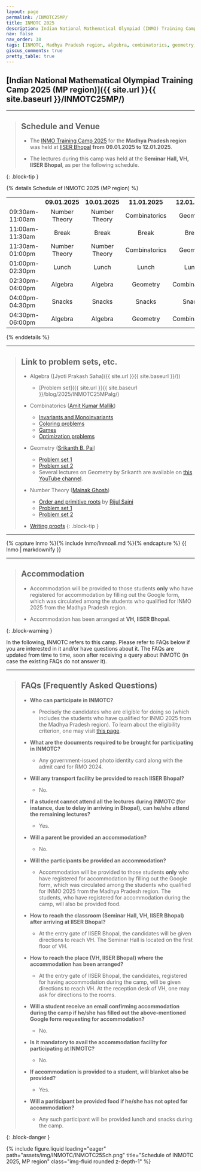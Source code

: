 ```yaml
---
layout: page
permalink: /INMOTC25MP/
title: INMOTC 2025
description: Indian National Mathematical Olympiad (INMO) Training Camp 2025, Madhya Pradesh region. Problem set, Solutions, Questions, Answers, Hints, Walkthroughs, Discussions.
nav: false
nav_order: 38
tags: [INMOTC, Madhya Pradesh region, algebra, combinatorics, geometry, number theory, Pre-RMO, IOQM, RMO, INMO, Math, Olympiad, Math Olympiad, Mathematics Olympiad, Notes, Handouts, Lecture Notes, Problem set, Questions, Answers, Problems, Solutions, Discussions, pdf]
giscus_comments: true
pretty_table: true
---
```


## [Indian National Mathematical Olympiad Training Camp 2025 (MP region)]({{ site.url }}{{ site.baseurl }}/INMOTC25MP/)

---

> ## Schedule and Venue
>
> - The [INMO Training Camp 2025](https://olympiads.hbcse.tifr.res.in/rmo-2024-results/) for the **Madhya Pradesh region** was held at [IISER Bhopal](https://www.iiserb.ac.in/) **from 09.01.2025 to 12.01.2025**.
>
>
> - The lectures during this camp was held at the **Seminar Hall, VH, IISER Bhopal**, as per the following schedule.
>
{: .block-tip }

{% details Schedule of INMOTC 2025 (MP region) %}

|               |               |               |               |               |
| :----------- | :------------: | :------------: | :------------: | :------------: |
|  | **09.01.2025** | **10.01.2025** | **11.01.2025** | **12.01.2025** |
|09:30am-11:00am  | Number Theory | Number Theory | Combinatorics | Geometry |
|11:00am-11:30am  | Break | Break | Break | Break |
|11:30am-01:00pm | Number Theory | Number Theory | Combinatorics | Geometry |
|01:00pm-02:30pm  | Lunch | Lunch | Lunch | Lunch |
|02:30pm-04:00pm | Algebra | Algebra | Geometry | Combinatorics |
|04:00pm-04:30pm  | Snacks | Snacks | Snacks | Snacks |
|04:30pm-06:00pm | Algebra | Algebra | Geometry | Combinatorics |

{% enddetails %}

---

> ## Link to problem sets, etc.
>
> - Algebra ([Jyoti Prakash Saha]({{ site.url }}{{ site.baseurl }}/))
>   - [Problem set]({{ site.url }}{{ site.baseurl }}/blog/2025/INMOTC25MPalg/)
>
> - Combinatorics ([Amit Kumar Mallik](http://www.imo-official.org/participant_r.aspx?id=28281))
>   - [Invariants and Monoinvariants](../assets/pdf/INMOTC/INMOTC25MPcombInv.pdf)
>   - [Coloring problems](../assets/pdf/INMOTC/INMOTC25MPcombColor.pdf)
>   - [Games](../assets/pdf/INMOTC/INMOTC25MPcombGames.pdf)
>   - [Optimization problems](../assets/pdf/INMOTC/INMOTC25MPcombOpti.pdf)
>
> - Geometry ([Srikanth B. Pai](https://srikanthbpai.github.io/))
>   - [Problem set 1](../assets/pdf/INMOTC/INMOTC25MPgeo1.pdf)
>   - [Problem set 2](../assets/pdf/INMOTC/INMOTC25MPgeo2.pdf)
>   - Several lectures on Geometry by Srikanth are available on [this YouTube channel](https://www.youtube.com/channel/UCte6PsCjmIJXqVOgSEmO_vg?app=desktop).
>
> - Number Theory ([Mainak Ghosh](https://sites.google.com/view/mainak-ghosh-math/))
>   - [Order and primitive roots](../assets/pdf/INMOTC/INMOTC25MPntPrimRoot.pdf) by [Rijul Saini](https://www.imo-official.org/participant_r.aspx?id=21714)
>   - [Problem set 1](../assets/pdf/INMOTC/INMOTC25MPntPset1.pdf)
>   - [Problem set 2](../assets/pdf/INMOTC/INMOTC25MPntPset2.pdf)
>
> - [Writing proofs](../assets/pdf/INMOTC/INMOTC25MPWriting.pdf)
{: .block-tip }

---

{% capture lnmo %}{% include lnmo/lnmoall.md %}{% endcapture %}
{{ lnmo | markdownify }}

---

> ## Accommodation
>
> - Accommodation will be provided to those students **only** who have registered for accommodation by filling out the Google form, which was circulated among the students who qualified for INMO 2025 from the Madhya Pradesh region.
>
>
> - Accommodation has been arranged at **VH, IISER Bhopal**.
>
{: .block-warning }

In the following, INMOTC refers to this camp. Please refer to FAQs below if you are interested in it and/or have questions about it. The FAQs are updated from time to time, soon after receiving a query about INMOTC (in case the existing FAQs do not answer it).

---

<!--Here is [the schedule of the camp](../assets/pdf/INMOTC/INMOTC25Sch.pdf).

<iframe src="{{ site.baseurl }}/assets/pdf/INMOTC/INMOTC25Sch.pdf" width="100%" height="500" frameborder="no" border="0" marginwidth="0" marginheight="0"></iframe>
-->

> ## FAQs (Frequently Asked Questions)
>
> - **Who can participate in INMOTC?**
>   - Precisely the candidates who are eligible for doing so (which includes the students who have qualified for INMO 2025 from the Madhya Pradesh region). To learn about the eligibility criterion, one may visit [this page](https://olympiads.hbcse.tifr.res.in/rmo-2024-results/).
>
>
> - **What are the documents required to be brought for participating in INMOTC?**
>   - Any government-issued photo identity card along with the admit card for RMO 2024.
>
>
> - **Will any transport facility be provided to reach IISER Bhopal?**
>   - No.
>
> - **If a student cannot attend all the lectures during INMOTC (for instance, due to delay in arriving in Bhopal), can he/she attend the remaining lectures?**
>   - Yes.
>
>
> - **Will a parent be provided an accommodation?**
>   - No.
>
>
> - **Will the participants be provided an accommodation?**
>   - Accommodation will be provided to those students **only** who have registered for accommodation by filling out the Google form, which was circulated among the students who qualified for INMO 2025 from the Madhya Pradesh region. The students, who have registered for accommodation during the camp, will also be provided food.
>
>
> - **How to reach the classroom (Seminar Hall, VH, IISER Bhopal) after arriving at IISER Bhopal?**
>   - At the entry gate of IISER Bhopal, the candidates will be given directions to reach VH. The Seminar Hall is located on the first floor of VH.
>
>
> - **How to reach the place (VH, IISER Bhopal) where the accommodation has been arranged?**
>   - At the entry gate of IISER Bhopal, the candidates, registered for having accommodation during the camp, will be given directions to reach VH. At the reception desk of VH, one may ask for directions to the rooms.
>
>
> - **Will a student receive an email confirming accommodation during the camp if he/she has filled out the above-mentioned Google form requesting for accommodation?**
>   - No.
>
>
> - **Is it mandatory to avail the accommodation facility for participating at INMOTC?**
>   - No.
>
> - **If accommodation is provided to a student, will blanket also be provided?**
>   - Yes.
>
>
> - **Will a pariticipant be provided food if he/she has not opted for accommodation?**
>   - Any such participant will be provided lunch and snacks during the camp.
>
{: .block-danger }

<div class="row mt-3">
    <div class="col-sm mt-3 mt-md-0">
        {% include figure.liquid loading="eager" path="assets/img/INMOTC/INMOTC25Sch.png" title="Schedule of INMOTC 2025, MP region" class="img-fluid rounded z-depth-1" %}
    </div>
</div>
